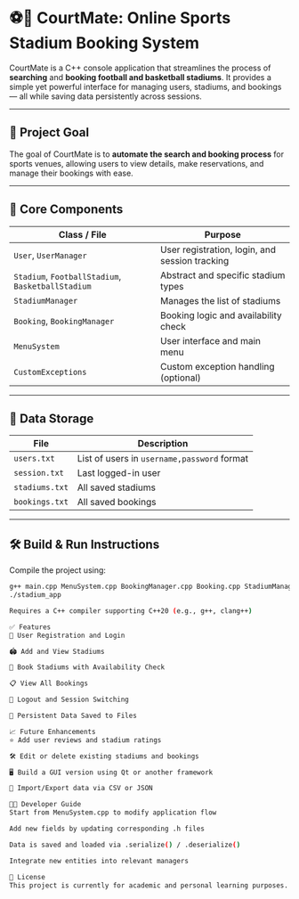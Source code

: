 # ⚽🏀 CourtMate: Online Sports Stadium Booking System

CourtMate is a C++ console application that streamlines the process of **searching** and **booking football and basketball stadiums**. It provides a simple yet powerful interface for managing users, stadiums, and bookings — all while saving data persistently across sessions.

---

## 📌 Project Goal

The goal of CourtMate is to **automate the search and booking process** for sports venues, allowing users to view details, make reservations, and manage their bookings with ease.

---

## 🧩 Core Components

| Class / File              | Purpose                                                 |
|---------------------------|---------------------------------------------------------|
| `User`, `UserManager`     | User registration, login, and session tracking          |
| `Stadium`, `FootballStadium`, `BasketballStadium` | Abstract and specific stadium types       |
| `StadiumManager`          | Manages the list of stadiums                            |
| `Booking`, `BookingManager` | Booking logic and availability check                  |
| `MenuSystem`              | User interface and main menu                            |
| `CustomExceptions`        | Custom exception handling (optional)                    |

---

## 💾 Data Storage

| File          | Description                                      |
|---------------|--------------------------------------------------|
| `users.txt`   | List of users in `username,password` format      |
| `session.txt` | Last logged-in user                              |
| `stadiums.txt`| All saved stadiums                               |
| `bookings.txt`| All saved bookings                               |

---

## 🛠 Build & Run Instructions

Compile the project using:

```bash
g++ main.cpp MenuSystem.cpp BookingManager.cpp Booking.cpp StadiumManager.cpp FootballStadium.cpp BasketballStadium.cpp user.cpp -o stadium_app
./stadium_app

Requires a C++ compiler supporting C++20 (e.g., g++, clang++)

✅ Features
🔐 User Registration and Login

🏟 Add and View Stadiums

📆 Book Stadiums with Availability Check

📋 View All Bookings

🔁 Logout and Session Switching

💾 Persistent Data Saved to Files

📈 Future Enhancements
⭐ Add user reviews and stadium ratings

🛠 Edit or delete existing stadiums and bookings

🖥 Build a GUI version using Qt or another framework

🔁 Import/Export data via CSV or JSON

👨‍💻 Developer Guide
Start from MenuSystem.cpp to modify application flow

Add new fields by updating corresponding .h files

Data is saved and loaded via .serialize() / .deserialize()

Integrate new entities into relevant managers

📄 License
This project is currently for academic and personal learning purposes.



